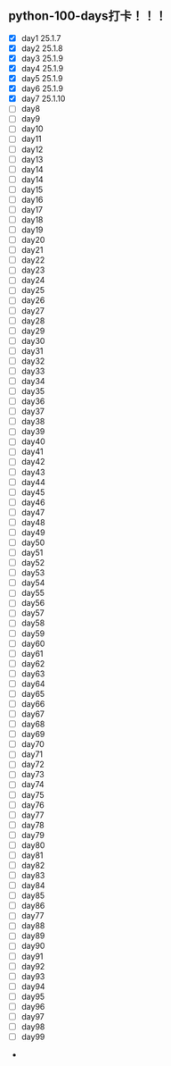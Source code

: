 ## python-100-days打卡！！！

- [x] day1  25.1.7
- [x] day2  25.1.8
- [x] day3  25.1.9
- [x] day4  25.1.9
- [x] day5  25.1.9
- [x] day6  25.1.9
- [x] day7  25.1.10
- [ ] day8
- [ ] day9
- [ ] day10
- [ ] day11
- [ ] day12
- [ ] day13
- [ ] day14
- [ ] day14
- [ ] day15
- [ ] day16
- [ ] day17
- [ ] day18
- [ ] day19
- [ ] day20
- [ ] day21
- [ ] day22
- [ ] day23
- [ ] day24
- [ ] day25
- [ ] day26
- [ ] day27
- [ ] day28
- [ ] day29
- [ ] day30
- [ ] day31
- [ ] day32
- [ ] day33
- [ ] day34
- [ ] day35
- [ ] day36
- [ ] day37
- [ ] day38
- [ ] day39
- [ ] day40
- [ ] day41
- [ ] day42
- [ ] day43
- [ ] day44
- [ ] day45
- [ ] day46
- [ ] day47
- [ ] day48
- [ ] day49
- [ ] day50
- [ ] day51
- [ ] day52
- [ ] day53
- [ ] day54
- [ ] day55
- [ ] day56
- [ ] day57
- [ ] day58
- [ ] day59
- [ ] day60
- [ ] day61
- [ ] day62
- [ ] day63
- [ ] day64
- [ ] day65
- [ ] day66
- [ ] day67
- [ ] day68
- [ ] day69
- [ ] day70
- [ ] day71
- [ ] day72
- [ ] day73
- [ ] day74
- [ ] day75
- [ ] day76
- [ ] day77
- [ ] day78
- [ ] day79
- [ ] day80
- [ ] day81
- [ ] day82
- [ ] day83
- [ ] day84
- [ ] day85
- [ ] day86
- [ ] day77
- [ ] day88
- [ ] day89
- [ ] day90
- [ ] day91
- [ ] day92
- [ ] day93
- [ ] day94
- [ ] day95
- [ ] day96
- [ ] day97
- [ ] day98
- [ ] day99
- 